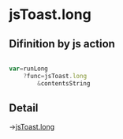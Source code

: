 # jsToast.long

## Difinition by js action

```js.js

var=runLong
	?func=jsToast.long
		&contentsString
```

## Detail

->[jsToast.long](https://github.com/puutaro/CommandClick/blob/master/md/developer/js_interface/details/JsToast/long.md)
